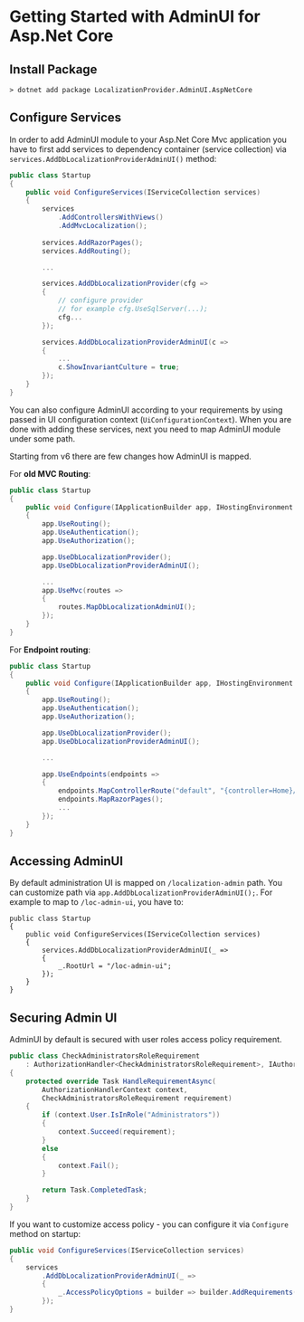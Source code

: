 # Getting Started with AdminUI for Asp.Net Core

## Install Package

```
> dotnet add package LocalizationProvider.AdminUI.AspNetCore
```

## Configure Services

In order to add AdminUI module to your Asp.Net Core Mvc application you have to first add services to dependency container (service collection) via `services.AddDbLocalizationProviderAdminUI()` method:

```csharp
public class Startup
{
    public void ConfigureServices(IServiceCollection services)
    {
        services
            .AddControllersWithViews()
            .AddMvcLocalization();
    
        services.AddRazorPages();
        services.AddRouting();

        ...

        services.AddDbLocalizationProvider(cfg =>
        {
            // configure provider
            // for example cfg.UseSqlServer(...);
            cfg...
        });

        services.AddDbLocalizationProviderAdminUI(c =>
        {
            ...
            c.ShowInvariantCulture = true;
        });
    }
}
```

You can also configure AdminUI according to your requirements by using passed in UI configuration context (`UiConfigurationContext`).
When you are done with adding these services, next you need to map AdminUI module under some path.

Starting from v6 there are few changes how AdminUI is mapped.

For **old MVC Routing**:

```csharp
public class Startup
{
    public void Configure(IApplicationBuilder app, IHostingEnvironment env)
    {
        app.UseRouting();
        app.UseAuthentication();
        app.UseAuthorization();

        app.UseDbLocalizationProvider();
        app.UseDbLocalizationProviderAdminUI();

        ...
        app.UseMvc(routes =>
        {
            routes.MapDbLocalizationAdminUI();
        });
    }
}
```

For **Endpoint routing**:

```csharp
public class Startup
{
    public void Configure(IApplicationBuilder app, IHostingEnvironment env)
    {
        app.UseRouting();
        app.UseAuthentication();
        app.UseAuthorization();

        app.UseDbLocalizationProvider();
        app.UseDbLocalizationProviderAdminUI();

        ...

        app.UseEndpoints(endpoints =>
        {
            endpoints.MapControllerRoute("default", "{controller=Home}/{action=Index}/{id?}");
            endpoints.MapRazorPages();
            ...
        });
    }
}
```

## Accessing AdminUI

By default administration UI is mapped on `/localization-admin` path. You can customize path via `app.AddDbLocalizationProviderAdminUI();`. For example to map to `/loc-admin-ui`, you have to:

```
public class Startup
{
    public void ConfigureServices(IServiceCollection services)
    {
        services.AddDbLocalizationProviderAdminUI(_ =>
        {
            _.RootUrl = "/loc-admin-ui";
        });
    }
}
```

## Securing Admin UI

AdminUI by default is secured with user roles access policy requirement.

```csharp
public class CheckAdministratorsRoleRequirement
    : AuthorizationHandler<CheckAdministratorsRoleRequirement>, IAuthorizationRequirement
{
    protected override Task HandleRequirementAsync(
        AuthorizationHandlerContext context,
        CheckAdministratorsRoleRequirement requirement)
    {
        if (context.User.IsInRole("Administrators"))
        {
            context.Succeed(requirement);
        }
        else
        {
            context.Fail();
        }

        return Task.CompletedTask;
    }
}
```
If you want to customize access policy - you can configure it via `Configure` method on startup:

```csharp
public void ConfigureServices(IServiceCollection services)
{
    services
        .AddDbLocalizationProviderAdminUI(_ =>
        {
            _.AccessPolicyOptions = builder => builder.AddRequirements(...);
        });
}
```
